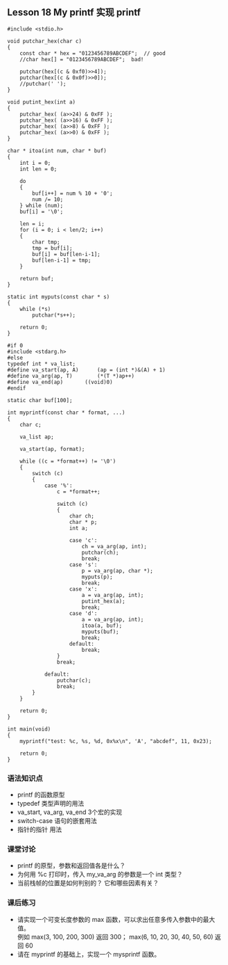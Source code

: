 ## Lesson 18 My printf 实现 printf
	#include <stdio.h>
	
	void putchar_hex(char c)
	{
		const char * hex = "0123456789ABCDEF";  // good
		//char hex[] = "0123456789ABCDEF";  bad!
	
		putchar(hex[(c & 0xf0)>>4]);
		putchar(hex[(c & 0x0f)>>0]);
		//putchar(' ');
	}
	
	void putint_hex(int a)
	{
		putchar_hex( (a>>24) & 0xFF );
		putchar_hex( (a>>16) & 0xFF );
		putchar_hex( (a>>8) & 0xFF );
		putchar_hex( (a>>0) & 0xFF );
	}
	
	char * itoa(int num, char * buf)
	{   
		int i = 0;
		int len = 0;
	
		do 
		{
			buf[i++] = num % 10 + '0';
			num /= 10;      
		} while (num);
		buf[i] = '\0';
	
		len = i;
		for (i = 0; i < len/2; i++)
		{
			char tmp;
			tmp = buf[i];
			buf[i] = buf[len-i-1];
			buf[len-i-1] = tmp;
		}
	
		return buf; 
	}
	
	static int myputs(const char * s)
	{
		while (*s)
			putchar(*s++);
	
		return 0;
	}
			
	#if 0
	#include <stdarg.h>
	#else
	typedef int * va_list;
	#define va_start(ap, A)      (ap = (int *)&(A) + 1)
	#define va_arg(ap, T)        (*(T *)ap++)
	#define va_end(ap)       ((void)0)
	#endif	

	static char buf[100]; 
	
	int myprintf(const char * format, ...)
	{
		char c;
	
		va_list ap;
	
		va_start(ap, format);
	
		while ((c = *format++) != '\0')
		{
			switch (c)
			{
				case '%':
					c = *format++;
	
					switch (c)
					{
						char ch;
						char * p;
						int a;
	
						case 'c':
							ch = va_arg(ap, int);
							putchar(ch);
							break;
						case 's':
							p = va_arg(ap, char *);
							myputs(p);
							break;                  
						case 'x':
							a = va_arg(ap, int);
							putint_hex(a);
							break;      
						case 'd':
							a = va_arg(ap, int);
							itoa(a, buf);
							myputs(buf);
							break;  
						default:
							break;
					}               
					break;      
	
				default:
					putchar(c);
					break;
			}
		}
	
		return 0;   
	}
	
	int main(void)
	{
		myprintf("test: %c, %s, %d, 0x%x\n", 'A', "abcdef", 11, 0x23);
	
		return 0;
	}

### 语法知识点
* printf 的函数原型
* typedef 类型声明的用法
* va_start, va_arg, va_end 3个宏的实现
* switch-case 语句的嵌套用法
* 指针的指针 用法
	
### 课堂讨论
* printf 的原型，参数和返回值各是什么？
* 为何用 %c 打印时，传入 my_va_arg 的参数是一个 int 类型？
* 当前栈帧的位置是如何判别的？ 它和哪些因素有关？
	
### 课后练习
* 请实现一个可变长度参数的 max 函数，可以求出任意多传入参数中的最大值。  
例如 max(3, 100, 200, 300) 返回 300； max(6, 10, 20, 30, 40, 50, 60) 返回 60
* 请在 myprintf 的基础上，实现一个 mysprintf 函数。

